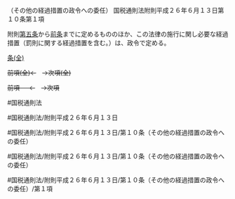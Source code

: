（その他の経過措置の政令への委任）
国税通則法附則平成２６年６月１３日第１０条第１項

附則[第五条](国税通則法＿＿＿＿附則平成２６年６月１３日第５条第１項)から[前条](国税通則法＿＿＿＿附則平成２６年６月１３日第９条第１項)までに定めるもののほか、この法律の施行に関し必要な経過措置（罰則に関する経過措置を含む。）は、政令で定める。

[条(全)](国税通則法＿＿＿＿附則平成２６年６月１３日第１０条_.md)

~~前項(全)←~~　~~→次項(全)~~

~~前項 　 ←~~　~~→次項~~



#国税通則法

#国税通則法/附則平成２６年６月１３日

#国税通則法/附則平成２６年６月１３日/第１０条（その他の経過措置の政令への委任）

#国税通則法/附則平成２６年６月１３日/第１０条（その他の経過措置の政令への委任）

#国税通則法/附則平成２６年６月１３日/第１０条（その他の経過措置の政令への委任）/第１項


